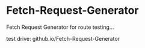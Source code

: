 # Fetch-Request-Generator
Fetch Request Generator for route testing...

test drive:
github.io/Fetch-Request-Generator
